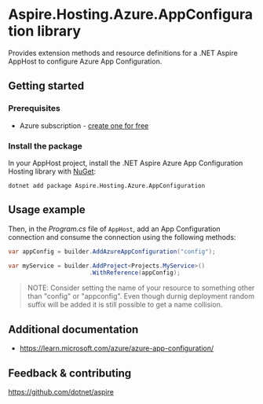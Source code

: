 # Aspire.Hosting.Azure.AppConfiguration library

Provides extension methods and resource definitions for a .NET Aspire AppHost to configure Azure App Configuration.

## Getting started

### Prerequisites

- Azure subscription - [create one for free](https://azure.microsoft.com/free/)

### Install the package

In your AppHost project, install the .NET Aspire Azure App Configuration Hosting library with [NuGet](https://www.nuget.org):

```dotnetcli
dotnet add package Aspire.Hosting.Azure.AppConfiguration
```

## Usage example

Then, in the _Program.cs_ file of `AppHost`, add an App Configuration connection and consume the connection using the following methods:

```csharp
var appConfig = builder.AddAzureAppConfiguration("config");

var myService = builder.AddProject<Projects.MyService>()
                       .WithReference(appConfig);
```

> NOTE: Consider setting the name of your resource to something other than "config" or "appconfig". Even though durnig deployment random suffix will be added it is still possible to get a name collision.

## Additional documentation

* https://learn.microsoft.com/azure/azure-app-configuration/

## Feedback & contributing

https://github.com/dotnet/aspire
